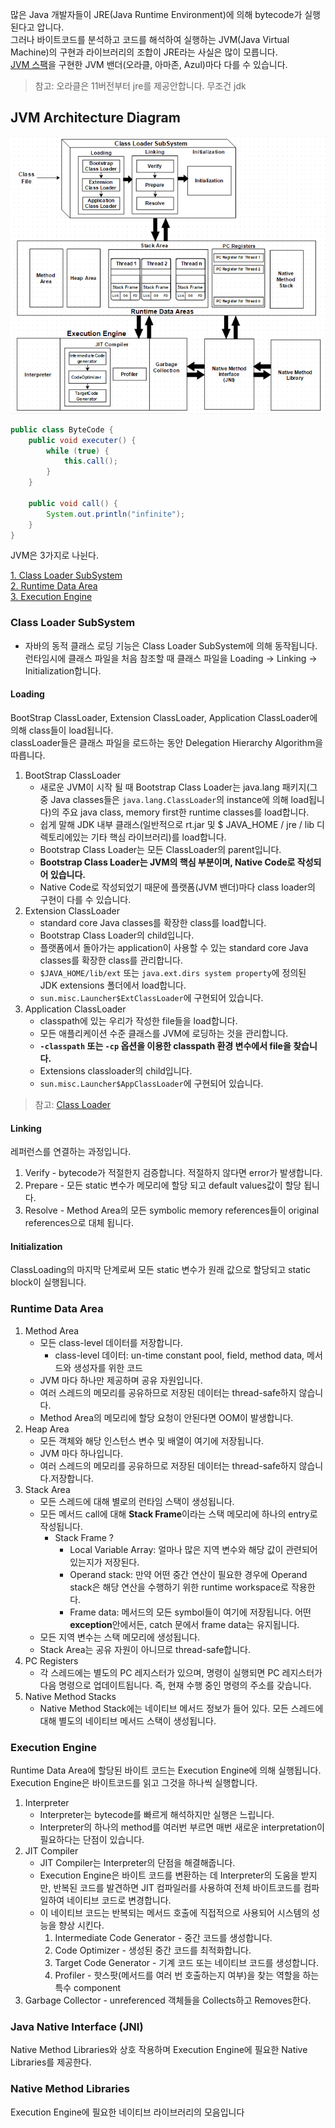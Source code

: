 많은 Java 개발자들이 JRE(Java Runtime Environment)에 의해 bytecode가 실행된다고 압니다.<br />
그러나 바이트코드를 분석하고 코드를 해석하여 실행하는 JVM(Java Virtual Machine)의 구현과 라이브러리의 조합이 JRE라는 사실은 많이 모릅니다.<br />
[JVM 스팩](https://docs.oracle.com/javase/specs/jvms/se13/html/)을 구현한 JVM 밴더(오라클, 아마존, Azul)마다 다를 수 있습니다.
 > 참고: 오라클은 11버전부터 jre를 제공안합니다. 무조건 jdk


## JVM Architecture Diagram
![JVM-architecture](./image/JVM-architecture.png)
```java
public class ByteCode {
    public void executer() {
        while (true) {
            this.call();
        }
    }

    public void call() {
        System.out.println("infinite");
    }
}
```
JVM은 3가지로 나뉜다.

 [1. Class Loader SubSystem](#class-loader-subsystem)<br />
 [2. Runtime Data Area](#runtime-data-area) <br />
 [3. Execution Engine](#execution-engine) <br />
 

### Class Loader SubSystem
 - 자바의 동적 클래스 로딩 기능은 Class Loader SubSystem에 의해 동작됩니다. 런타임시에 클래스 파일을 처음 참조할 때 클래스 파일을 Loading -> Linking -> Initialization합니다. 
####  Loading
BootStrap ClassLoader, Extension ClassLoader, Application ClassLoader에 의해 class들이 load됩니다.<br/>
classLoader들은 클래스 파일을 로드하는 동안 Delegation Hierarchy Algorithm을 따릅니다.
  1. BootStrap ClassLoader
     - 새로운 JVM이 시작 될 때 Bootstrap Class Loader는 java.lang 패키지(그 중 Java classes들은 `java.lang.ClassLoader`의 instance에 의해 load됩니다)의 주요 java class, memory first한 runtime classes를 load합니다.
     - 쉽게 말해 JDK 내부 클래스(일반적으로 rt.jar 및 $ JAVA_HOME / jre / lib 디렉토리에있는 기타 핵심 라이브러리)를 load합니다.
     - Bootstrap Class Loader는 모든 ClassLoader의 parent입니다.
     - **Bootstrap Class Loader는 JVM의 핵심 부분이며, Native Code로 작성되어 있습니다.**
     - Native Code로 작성되었기 때문에 플랫폼(JVM 밴더)마다 class loader의 구현이 다를 수 있습니다.
  2. Extension ClassLoader
     - standard core Java classes를 확장한 class를 load합니다.
     - Bootstrap Class Loader의 child입니다.
     - 플랫폼에서 돌아가는 application이 사용할 수 있는 standard core Java classes를 확장한 class를 관리합니다.
     - `$JAVA_HOME/lib/ext` 또는  `java.ext.dirs system property`에 정의된 JDK extensions 폴더에서 load합니다. 
     - `sun.misc.Launcher$ExtClassLoader`에 구현되어 있습니다.
  3. Application ClassLoader
      - classpath에 있는 우리가 작성한 file들을 load합니다.
      - 모든 애플리케이션 수준 클래스를 JVM에 로딩하는 것을 관리합니다.
      - **`-classpath` 또는 `-cp` 옵션을 이용한 classpath 환경 변수에서 file을 찾습니다.**
      - Extensions classloader의 child입니다.
      - `sun.misc.Launcher$AppClassLoader`에 구현되어 있습니다.
 > 참고: [Class Loader](./class-loader-in-java.md)
 
#### Linking
레퍼런스를 연결하는 과정입니다.
  1. Verify
    - bytecode가 적절한지 검증합니다. 적절하지 않다면 error가 발생합니다.
  2. Prepare 
    - 모든 static 변수가 메모리에 할당 되고 default values값이 할당 됩니다.
  3. Resolve 
    - Method Area의 모든 symbolic memory references들이 original references으로 대체 됩니다.

#### Initialization
ClassLoading의 마지막 단계로써 모든 static 변수가 원래 값으로 할당되고 static block이 실행됩니다.
### Runtime Data Area
 1. Method Area
    - 모든 class-level 데이터를 저장합니다.
        - class-level 데이터: un-time constant pool, field, method data, 메서드와 생성자를 위한 코드
    - JVM 마다 하나만 제공하며 공유 자원입니다.
    - 여러 스레드의 메모리를 공유하므로 저장된 데이터는 thread-safe하지 않습니다.
    - Method Area의 메모리에 할당 요청이 안된다면 OOM이 발생합니다.
 2. Heap Area
    - 모든 객체와 해당 인스턴스 변수 및 배열이 여기에 저장됩니다.
    - JVM 마다 하나입니다.
    - 여러 스레드의 메모리를 공유하므로 저장된 데이터는 thread-safe하지 않습니다.저장합니다.
 3. Stack Area
    - 모든 스레드에 대해 별로의 런타임 스택이 생성됩니다.
    - 모든 메서드 call에 대해 **Stack Frame**이라는 스택 메모리에 하나의 entry로 작성됩니다.
        - Stack Frame ?
             - Local Variable Array: 얼마나 많은 지역 변수와 해당 값이 관련되어 있는지가 저장된다.
             - Operand stack: 만약 어떤 중간 연산이 필요한 경우에 Operand stack은 해당 연산을 수행하기 위한 runtime workspace로 작용한다.
             - Frame data: 메서드의 모든 symbol들이 여기에 저장됩니다. 어떤 **exception**안에서든, catch 문에서 frame data는 유지됩니다.
    - 모든 지역 변수는 스택 메모리에 생성됩니다.
    - Stack Area는 공유 자원이 아니므로 thread-safe합니다.
 4. PC Registers
    - 각 스레드에는 별도의 PC 레지스터가 있으며, 명령이 실행되면 PC 레지스터가 다음 명령으로 업데이트됩니다. 즉, 현재 수행 중인 명령의 주소를 갖습니다.
 5. Native Method Stacks
    - Native Method Stack에는 네이티브 메서드 정보가 들어 있다. 모든 스레드에 대해 별도의 네이티브 메서드 스택이 생성됩니다.
### Execution Engine
Runtime Data Area에 할당된 바이트 코드는 Execution Engine에 의해 실행됩니다. Execution Engine은 바이트코드를 읽고 그것을 하나씩 실행합니다.
  1. Interpreter 
     - Interpreter는 bytecode를 빠르게 해석하지만 실행은 느립니다.
     - Interpreter의 하나의 method를 여러번 부르면 매번 새로운 interpretation이 필요하다는 단점이 있습니다.
  2. JIT Compiler
     - JIT Compiler는 Interpreter의 단점을 해결해줍니다.
     - Execution Engine은 바이트 코드를 변환하는 데 Interpreter의 도움을 받지만, 반복된 코드를 발견하면 JIT 컴파일러를 사용하여 전체 바이트코드를 컴파일하여 네이티브 코드로 변경합니다.
     - 이 네이티브 코드는 반복되는 메서드 호출에 직접적으로 사용되어 시스템의 성능을 향상 시킨다. 
        1. Intermediate Code Generator - 중간 코드를 생성합니다.
        2. Code Optimizer - 생성된 중간 코드를 최적화합니다.
        3. Target Code Generator - 기계 코드 또는 네이티브 코드를 생성합니다.
        4. Profiler - 핫스팟(메서드를 여러 번 호출하는지 여부)을 찾는 역할을 하는 특수 component
  3. Garbage Collector
    -  unreferenced 객체들을 Collects하고 Removes한다. 

### Java Native Interface (JNI)
Native Method Libraries와 상호 작용하며 Execution Engine에 필요한 Native Libraries를 제공한다.

### Native Method Libraries
Execution Engine에 필요한 네이티브 라이브러리의 모음입니다

